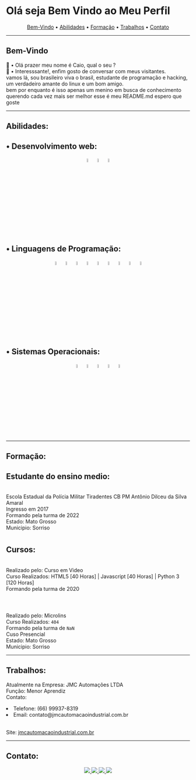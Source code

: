 <h1>Olá seja Bem Vindo ao Meu Perfil</h1>
<p align="center">
<a href="#bem-vindo">Bem-Vindo</a> •
<a href="#abilidades">Abilidades</a> •
<a href="#formação">Formação</a> •
<a href="#trabalhos">Trabalhos</a> •
<a href="#contato">Contato</a>

</p>

<hr>

## Bem-Vindo

<p>👋 • Olá prazer meu nome é Caio, qual o seu ?
<br>👏 • Interesssante!, enfim gosto de conversar com meus visitantes.
<br> vamos lá, sou brasileiro viva o brasil, estudante de programação e hacking, um verdadeiro amante do linux e um bom amigo. <br> 
bem por enquanto é isso apenas um menino em busca de conhecimento querendo cada vez mais ser melhor esse é meu README.md espero que goste
</p>

<hr>

## Abilidades:

<p>

## • Desenvolvimento web:

</p>

<p align="center">
<img src="https://cdn.jsdelivr.net/gh/devicons/devicon/icons/html5/html5-original.svg" style="width:5%;magin:10px;" />
<img src="https://cdn.jsdelivr.net/gh/devicons/devicon/icons/css3/css3-original.svg" style="width:5%;magin:10px;" />
<img src="https://cdn.jsdelivr.net/gh/devicons/devicon/icons/javascript/javascript-original.svg" style="width:5%;magin:10px;" />

#

</p>

<p>

## • Linguagens de Programação:

</p>

<p align="center">
<img src="https://cdn.jsdelivr.net/gh/devicons/devicon/icons/lua/lua-original-wordmark.svg" style="width:5%;magin:10px;" />
<img src="https://cdn.jsdelivr.net/gh/devicons/devicon/icons/python/python-original.svg" style="width:5%;magin:10px;" />
<img src="https://cdn.jsdelivr.net/gh/devicons/devicon/icons/selenium/selenium-original.svg" style="width:5%;magin:10px;" />
<img src="https://cdn.jsdelivr.net/gh/devicons/devicon/icons/react/react-original.svg" style="width:5%;magin:10px;" />
<img src="https://cdn.jsdelivr.net/gh/devicons/devicon/icons/nextjs/nextjs-original.svg" style="width:5%;magin:10px;" />
<img src="https://cdn.jsdelivr.net/gh/devicons/devicon/icons/nodejs/nodejs-original.svg" style="width:5%;magin:10px;" />
<img src="https://cdn.jsdelivr.net/gh/devicons/devicon/icons/yarn/yarn-original.svg" style="width:5%;magin:10px;" />
<img src="https://cdn.jsdelivr.net/gh/devicons/devicon/icons/typescript/typescript-original.svg" style="width:5%;magin:10px;" />
<img src="https://cdn.jsdelivr.net/gh/devicons/devicon/icons/vscode/vscode-original.svg" style="width:5%;magin:10px;" />

#

</p>

<p>

## • Sistemas Operacionais:

</p>

<p align="center">
<img src="https://cdn.jsdelivr.net/gh/devicons/devicon/icons/windows8/windows8-original.svg" style="width:5%;magin:10px;" />
<img src="https://cdn.jsdelivr.net/gh/devicons/devicon/icons/linux/linux-original.svg" style="width:5%;magin:10px;" />
<img src="https://cdn.jsdelivr.net/gh/devicons/devicon/icons/aarch64/aarch64-plain.svg" style="width:5%;magin:10px;" />
<img src="https://cdn.jsdelivr.net/gh/devicons/devicon/icons/debian/debian-original.svg" style="width:5%;magin:10px;" />
<img src="https://cdn.jsdelivr.net/gh/devicons/devicon/icons/ubuntu/ubuntu-plain.svg" style="width:5%;magin:10px;" />

</p>

<hr>

## Formação:

<p>

## Estudante do ensino medio:

<br>Escola Estadual da Polícia Militar Tiradentes CB PM Antônio Dilceu da Silva Amaral
<br>Ingresso em 2017
<br>Formando pela turma de 2022
<br>Estado: Mato Grosso
<br>Municipio: Sorriso

#

</p>
<p>

## Cursos:

<br>Realizado pelo: Curso em Video
<br>Curso Realizados: HTML5 [40 Horas] | Javascript [40 Horas] | Python 3 [120 Horas]
<br>Formando pela turma de 2020

#

<br>Realizado pelo: Microlins
<br>Curso Realizados: `404`
<br>Formando pela turma de `NaN`
<br>Cuso Presencial
<br>Estado: Mato Grosso
<br>Municipio: Sorriso

<hr>

</p>

## Trabalhos:

<p>
Atualmente na Empresa: JMC Automações LTDA
<br>Função: Menor Aprendiz
<br>Contato: 
<li>Telefone: (66) 99937-8319</li>
<li>Email: contato@jmcautomacaoindustrial.com.br</li>

<br>Site: <a href="https://jmcautomacaoindustrial.com.br/">jmcautomacaoindustrial.com.br</a>

<hr>
</p>

## Contato:

<p align="center">
<a href="https://instagram.com/caiodetz" target="_blank">
<img src="https://img.shields.io/badge/-Instagram-%23E4405F?style=for-the-badge&logo=instagram&logoColor=white" target="_blank">
</a>
<a href="https://discordapp.com/users/849876936041299989/" target="_blank">
<img src="https://img.shields.io/badge/Discord-7289DA?style=for-the-badge&logo=discord&logoColor=white" target="_blank">
</a>
<a href = "mailto:caiodetz654@gmail.com">
<img src="https://img.shields.io/badge/-Gmail-%23333?style=for-the-badge&logo=gmail&logoColor=white" target="_blank">
</a>
<a href="https://www.linkedin.com/in/rafaella-ballerini-45875016a" target="_blank">
<img src="https://img.shields.io/badge/-LinkedIn-%230077B5?style=for-the-badge&logo=linkedin&logoColor=white" target="_blank">
</a>
</p>
